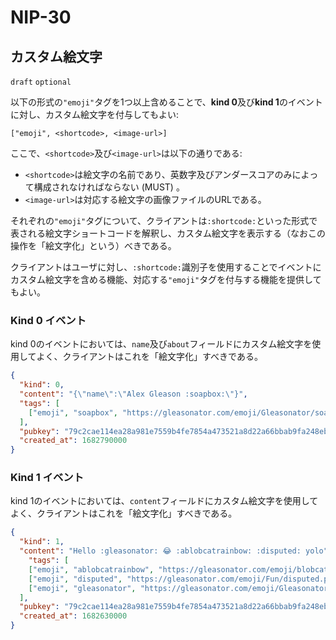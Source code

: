 NIP-30
======

カスタム絵文字
------------

`draft` `optional`

以下の形式の`"emoji"`タグを1つ以上含めることで、**kind 0**及び**kind 1**のイベントに対し、カスタム絵文字を付与してもよい:

```
["emoji", <shortcode>, <image-url>]
```

ここで、`<shortcode>`及び`<image-url>`は以下の通りである:

- `<shortcode>`は絵文字の名前であり、英数字及びアンダースコアのみによって構成されなければならない (MUST) 。
- `<image-url>`は対応する絵文字の画像ファイルのURLである。

それぞれの`"emoji"`タグについて、クライアントは`:shortcode:`といった形式で表される絵文字ショートコードを解釈し、カスタム絵文字を表示する（なおこの操作を「絵文字化」という）べきである。

クライアントはユーザに対し、`:shortcode:`識別子を使用することでイベントにカスタム絵文字を含める機能、対応する`"emoji"`タグを付与する機能を提供してもよい。

### Kind 0 イベント

kind 0のイベントにおいては、`name`及び`about`フィールドにカスタム絵文字を使用してよく、クライアントはこれを「絵文字化」すべきである。

```json
{
  "kind": 0,
  "content": "{\"name\":\"Alex Gleason :soapbox:\"}",
  "tags": [
    ["emoji", "soapbox", "https://gleasonator.com/emoji/Gleasonator/soapbox.png"]
  ],
  "pubkey": "79c2cae114ea28a981e7559b4fe7854a473521a8d22a66bbab9fa248eb820ff6",
  "created_at": 1682790000
}
```

### Kind 1 イベント

kind 1のイベントにおいては、`content`フィールドにカスタム絵文字を使用してよく、クライアントはこれを「絵文字化」すべきである。

```json
{
  "kind": 1,
  "content": "Hello :gleasonator: 😂 :ablobcatrainbow: :disputed: yolo",
    "tags": [
    ["emoji", "ablobcatrainbow", "https://gleasonator.com/emoji/blobcat/ablobcatrainbow.png"],
    ["emoji", "disputed", "https://gleasonator.com/emoji/Fun/disputed.png"],
    ["emoji", "gleasonator", "https://gleasonator.com/emoji/Gleasonator/gleasonator.png"]
  ],
  "pubkey": "79c2cae114ea28a981e7559b4fe7854a473521a8d22a66bbab9fa248eb820ff6",
  "created_at": 1682630000
}
```
